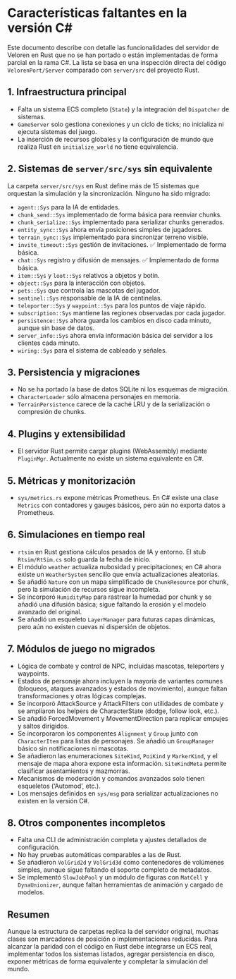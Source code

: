 # Características faltantes en la versión C#

Este documento describe con detalle las funcionalidades del servidor de Veloren en Rust que no se han portado o están implementadas de forma parcial en la rama C#. La lista se basa en una inspección directa del código `VelorenPort/Server` comparado con `server/src` del proyecto Rust.

## 1. Infraestructura principal

- Falta un sistema ECS completo (`State`) y la integración del `Dispatcher` de sistemas.
- `GameServer` solo gestiona conexiones y un ciclo de ticks; no inicializa ni ejecuta sistemas del juego.
- La inserción de recursos globales y la configuración de mundo que realiza Rust en `initialize_world` no tiene equivalencia.

## 2. Sistemas de `server/src/sys` sin equivalente

La carpeta `server/src/sys` en Rust define más de 15 sistemas que orquestan la simulación y la sincronización. Ninguno ha sido migrado:

- `agent::Sys` para la IA de entidades.
- `chunk_send::Sys` implementado de forma básica para reenviar chunks.
- `chunk_serialize::Sys` implementado para serializar chunks generados.
- `entity_sync::Sys` ahora envía posiciones simples de jugadores.
- `terrain_sync::Sys` implementado para sincronizar terreno visible.
- `invite_timeout::Sys` gestión de invitaciones. ✅ Implementado de forma básica.
- `chat::Sys` registro y difusión de mensajes. ✅ Implementado de forma básica.
- `item::Sys` y `loot::Sys` relativos a objetos y botín.
- `object::Sys` para la interacción con objetos.
- `pets::Sys` que controla las mascotas del jugador.
- `sentinel::Sys` responsable de la IA de centinelas.
- `teleporter::Sys` y `waypoint::Sys` para los puntos de viaje rápido.
- `subscription::Sys` mantiene las regiones observadas por cada jugador.
- `persistence::Sys` ahora guarda los cambios en disco cada minuto, aunque sin base de datos.
- `server_info::Sys` ahora envía información básica del servidor a los clientes cada minuto.
- `wiring::Sys` para el sistema de cableado y señales.

## 3. Persistencia y migraciones

- No se ha portado la base de datos SQLite ni los esquemas de migración.
- `CharacterLoader` sólo almacena personajes en memoria.
- `TerrainPersistence` carece de la caché LRU y de la serialización o compresión de chunks.

## 4. Plugins y extensibilidad

- El servidor Rust permite cargar plugins (WebAssembly) mediante `PluginMgr`. Actualmente no existe un sistema equivalente en C#.

## 5. Métricas y monitorización

- `sys/metrics.rs` expone métricas Prometheus. En C# existe una clase `Metrics` con contadores y gauges básicos, pero aún no exporta datos a Prometheus.

## 6. Simulaciones en tiempo real

- `rtsim` en Rust gestiona cálculos pesados de IA y entorno. El stub `Rtsim/RtSim.cs` solo guarda la fecha de inicio.
- El módulo `weather` actualiza nubosidad y precipitaciones; en C# ahora existe un `WeatherSystem` sencillo que envía actualizaciones aleatorias.
- Se añadió `Nature` con un mapa simplificado de `ChunkResource` por chunk, pero la simulación de recursos sigue incompleta.
- Se incorporó `HumidityMap` para rastrear la humedad por chunk y se añadió una
  difusión básica; sigue faltando la erosión y el modelo avanzado del original.
- Se añadió un esqueleto `LayerManager` para futuras capas dinámicas, pero aún
  no existen cuevas ni dispersión de objetos.

## 7. Módulos de juego no migrados

- Lógica de combate y control de NPC, incluidas mascotas, teleporters y waypoints.
- Estados de personaje ahora incluyen la mayoría de variantes comunes (bloqueos, ataques avanzados y estados de movimiento), aunque faltan transformaciones y otras lógicas complejas.
- Se incorporó AttackSource y AttackFilters con utilidades de combate y se ampliaron los helpers de CharacterState (dodge, follow look, etc.).
- Se añadió ForcedMovement y MovementDirection para replicar empujes y saltos dirigidos.
- Se incorporaron los componentes `Alignment` y `Group` junto con `CharacterItem` para listas de personajes. Se añadió un `GroupManager` básico sin notificaciones ni mascotas.
- Se añadieron las enumeraciones `SiteKind`, `PoiKind` y `MarkerKind`, y el mensaje de mapa ahora expone esta información. `SiteKindMeta` permite clasificar asentamientos y mazmorras.
- Mecanismos de moderación y comandos avanzados solo tienen esqueletos (‘Automod’, etc.).
- Los mensajes definidos en `sys/msg` para serializar actualizaciones no existen en la versión C#.

## 8. Otros componentes incompletos

- Falta una CLI de administración completa y ajustes detallados de configuración.
- No hay pruebas automáticas comparables a las de Rust.
- Se añadieron `VolGrid2d` y `VolGrid3d` como contenedores de volúmenes simples, aunque sigue faltando el soporte completo de metadatos.
- Se implementó `SlowJobPool` y un módulo de figuras con `MatCell` y
  `DynaUnionizer`, aunque faltan herramientas de animación y cargado de modelos.

## Resumen

Aunque la estructura de carpetas replica la del servidor original, muchas clases son marcadores de posición o implementaciones reducidas. Para alcanzar la paridad con el código en Rust debe integrarse un ECS real, implementar todos los sistemas listados, agregar persistencia en disco, exponer métricas de forma equivalente y completar la simulación del mundo.
